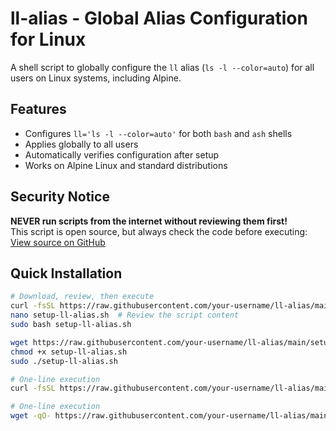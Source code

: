# ll-alias - Global Alias Configuration for Linux

A shell script to globally configure the `ll` alias (`ls -l --color=auto`) for all users on Linux systems, including Alpine.


## Features

-  Configures `ll='ls -l --color=auto'` for both `bash` and `ash` shells
-  Applies globally to all users
-  Automatically verifies configuration after setup
-  Works on Alpine Linux and standard distributions


## Security Notice

**NEVER run scripts from the internet without reviewing them first!**  
This script is open source, but always check the code before executing:  
[View source on GitHub](https://github.com/Goobe7/ll-alias-script/blob/main/setup-ll-alias.sh)


## Quick Installation

```bash
# Download, review, then execute
curl -fsSL https://raw.githubusercontent.com/your-username/ll-alias/main/setup-ll-alias.sh > setup-ll-alias.sh
nano setup-ll-alias.sh  # Review the script content
sudo bash setup-ll-alias.sh
```

```bash
wget https://raw.githubusercontent.com/your-username/ll-alias/main/setup-ll-alias.sh
chmod +x setup-ll-alias.sh
sudo ./setup-ll-alias.sh
```


```bash
# One-line execution
curl -fsSL https://raw.githubusercontent.com/your-username/ll-alias/main/setup-ll-alias.sh | sudo bash
```

```bash
# One-line execution
wget -qO- https://raw.githubusercontent.com/your-username/ll-alias/main/setup-ll-alias.sh | sudo bash
```
